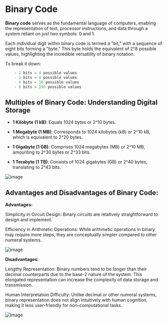 # Binary Code

**Binary code** serves as the fundamental language of computers, enabling the representation of text, processor instructions, and data through a system reliant on just two symbols: 0 and 1. 

Each individual digit within binary code is termed a "bit," with a sequence of eight bits forming a "byte." This byte holds the equivalent of 2^8 possible values, highlighting the incredible versatility of binary notation.

To break it down:

```c - 1 bit = 2 possible values
    - 2 bits = 4 possible values
    - 3 bits = 8 possible values
    - 4 bits = 16 possible values
    - 8 bits = 256 possible values 

```
Multiples of Binary Code: Understanding Digital Storage
---
- **1 Kilobyte (1 kB)**: Equals 1024 bytes or 2^10 bytes.
  
- **1 Megabyte (1 MB)**: Corresponds to 1024 kilobytes (kB) or 2^10 kB, which is equivalent to 2^20 bytes.

- **1 Gigabyte (1 GB)**: Comprises 1024 megabytes (MB) or 2^10 MB, amounting to 2^30 bytes or 2^33 bits.

- **1 Terabyte (1 TB)**: Consists of 1024 gigabytes (GB) or 2^40 bytes, translating to 2^43 bits.

![image](https://github.com/ahong2006/J25-PROGRAMMING/assets/124577520/dc605dd1-17c1-4398-a623-3b292ac0bed6)

Advantages and Disadvantages of Binary Code:
---
**Advantages:**

Simplicity in Circuit Design: Binary circuits are relatively straightforward to design and implement.

Efficiency in Arithmetic Operations: While arithmetic operations in binary may require more steps, they are conceptually simpler compared to other numeral systems. 

![image](https://github.com/ahong2006/J25-PROGRAMMING/assets/124577520/33ea4509-fb20-43f6-aa2d-3416f6259891)

**Disadvantages:**

Lengthy Representation: Binary numbers tend to be longer than their decimal counterparts due to the base-2 nature of the system. This elongated representation can increase the complexity of data storage and transmission.

Human Interpretation Difficulty:  Unlike decimal or other numeral systems, binary representation does not align intuitively with human cognition, making it less user-friendly for non-computational tasks.

![image](https://github.com/ahong2006/J25-PROGRAMMING/assets/124577520/ad94f8ce-caff-45a8-981b-5c9f122c2f23)

